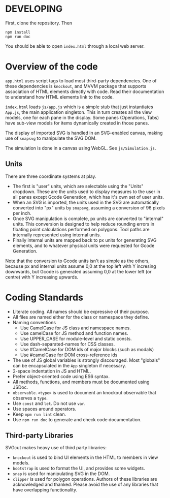 # DEVELOPING

First, clone the repository. Then
```
npm install
npm run doc
```
You should be able to open `index.html` through a local web server.

# Overview of the code
`app.html` uses script tags to load most third-party dependencies.
One of these dependencies is `knockout`, and MVVM package that supports
association of HTML elements directly with code. Read their documentation
to understand how HTML elements link to the code.

`index.html` loads `js/app.js` which is a simple stub that just instantiates
`App.js`, the main application singleton. This in turn creates all the view models, one for each pane in the display. Some panes (Operations, Tabs) have sub-view models for items dynamically created in those panes.

The display of imported SVG is handled in an SVG-enabled canvas, making use of `snapsvg` to manipulate the SVG DOM.

The simulation is done in a canvas using WebGL. See `js/Simulation.js`.

## Units
There are three coordinate systems at play.
- The first is "user" units, which are selectable using the "Units" dropdown. These are the units used to display measures to the user in all panes except Gcode Generation, which has it's own set of user units.
- When an SVG is imported, the units used in the SVG are automatically converted into "px" units by `snapsvg`, assuming a conversion of 96 pixels per inch.
- Once SVG manipulation is complete, px units are converted to "internal" units. This conversion is designed to help reduce rounding errors in floating point calculations performed on polygons. Tool paths are internally represented using internal units.
- Finally internal units are mapped back to px units for generating SVG elements, and to whatever physical units were requested for Gcode Generation.

Note that the conversion to Gcode units isn't as simple as the others, because px and internal units assume 0,0 at the top left with Y incresing downwards, but Gcode is generated assuming 0,0 at the lower left (or centre) with Y increasing upwards.

# Coding Standards
+ Literate coding. All names should be expressive of their purpose.
+ All files are named either for the class or namespace they define.
+ Naming conventions
    + Use CamelCase for JS class and namespace names.
    + Use camelCase for JS method and function names.
    + Use UPPER_CASE for module-level and static consts.
    + Use dash-separated-names for CSS classes.
    + Use #CamelCase for DOM ids of major blocks (such as modals)
    + Use #camelCase for DOM cross-reference ids
+ The use of JS global variables is strongly discouraged. Most "globals" can be encapsulated in the `App` singleton if necessary.
+ 2-space indentation in JS and HTML.
+ Prefer object-oriented code using ES6 syntax.
+ All methods, functions, and members must be documented using JSDoc.
+ `observable.<type>` is used to document an knockout observable that observes a `type`.
+ Use `const` and `let`. Do not use `var`.
+ Use spaces around operators.
+ Keep `npm run lint` clean.
+ Use `npm run doc` to generate and check code documentation.

## Third-party Libraries
SVGcut makes heavy use of third party libraries:
+ `knockout` is used to bind UI elements in the HTML to members in view models.
+ `bootstrap` is used to format the UI, and provides some widgets.
+ `snap` is used for manipulating SVG in the DOM.
+ `clipper` is used for polygon operations.
Authors of these libraries are acknowledged and thanked. Please avoid the use of any libraries that have overlapping functionality.

